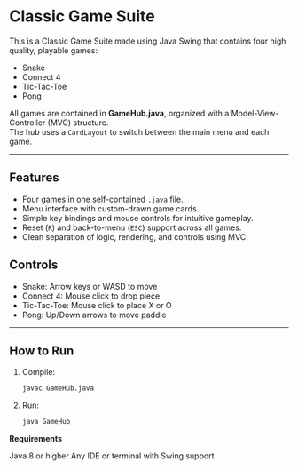 # Classic Game Suite
This is a Classic Game Suite made using Java Swing that contains four high quality, playable games:

- Snake  
- Connect 4  
- Tic-Tac-Toe  
- Pong  

All games are contained in **GameHub.java**, organized with a Model-View-Controller (MVC) structure.  
The hub uses a `CardLayout` to switch between the main menu and each game.

---

## Features
- Four games in one self-contained `.java` file.
- Menu interface with custom-drawn game cards.
- Simple key bindings and mouse controls for intuitive gameplay.
- Reset (`R`) and back-to-menu (`ESC`) support across all games.
- Clean separation of logic, rendering, and controls using MVC.


## Controls

- Snake: Arrow keys or WASD to move
- Connect 4: Mouse click to drop piece
- Tic-Tac-Toe: Mouse click to place X or O
- Pong: Up/Down arrows to move paddle

---

## How to Run
1. Compile:
   ```bash
   javac GameHub.java

2. Run:
   ```bash
   java GameHub

**Requirements**

Java 8 or higher
Any IDE or terminal with Swing support
